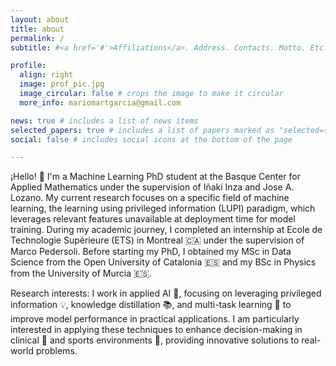 ```yaml
---
layout: about
title: about
permalink: /
subtitle: #<a href='#'>Affiliations</a>. Address. Contacts. Motto. Etc.

profile:
  align: right
  image: prof_pic.jpg
  image_circular: false # crops the image to make it circular
  more_info: mariomartgarcia@gmail.com

news: true # includes a list of news items
selected_papers: true # includes a list of papers marked as "selected={true}"
social: false # includes social icons at the bottom of the page

---
```



¡Hello! 👋 I'm a Machine Learning PhD student at the Basque Center for Applied Mathematics under the supervision of Iñaki Inza and Jose A. Lozano. My current research focuses on a specific field of machine learning, the learning using privileged information (LUPI) paradigm, which leverages relevant features unavailable at deployment time for model training. During my academic journey, I completed an internship at Ecole de Technologie Supérieure (ETS) in Montreal 🇨🇦 under the supervision of Marco Pedersoli. Before starting my PhD, I obtained my MSc in Data Science from the Open University of Catalonia 🇪🇸 and my BSc in Physics from the University of Murcia 🇪🇸.

Research interests: I work in applied AI 🤖, focusing on leveraging privileged information 💡, knowledge distillation 📚, and multi-task learning 🔄 to improve model performance in practical applications. I am particularly interested in applying these techniques to enhance decision-making in clinical 🏥 and sports environments 🏅, providing innovative solutions to real-world problems.
